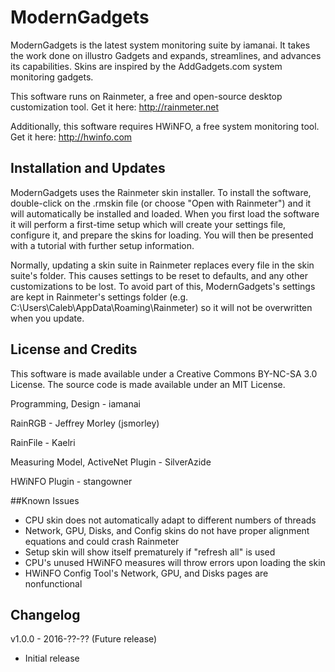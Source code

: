 # ModernGadgets
ModernGadgets is the latest system monitoring suite by iamanai. It takes the work done on illustro Gadgets and expands, streamlines, and advances its capabilities. Skins are inspired by the AddGadgets.com system monitoring gadgets.

This software runs on Rainmeter, a free and open-source desktop customization tool. Get it here: http://rainmeter.net

Additionally, this software requires HWiNFO, a free system monitoring tool. Get it here: http://hwinfo.com

## Installation and Updates
ModernGadgets uses the Rainmeter skin installer. To install the software, double-click on the .rmskin file (or choose "Open with Rainmeter") and it will automatically be installed and loaded. When you first load the software it will perform a first-time setup which will create your settings file, configure it, and prepare the skins for loading. You will then be presented with a tutorial with further setup information.

Normally, updating a skin suite in Rainmeter replaces every file in the skin suite's folder. This causes settings to be reset to defaults, and any other customizations to be lost. To avoid part of this, ModernGadgets's settings are kept in Rainmeter's settings folder (e.g. C:\Users\Caleb\AppData\Roaming\Rainmeter) so it will not be overwritten when you update.

## License and Credits
This software is made available under a Creative Commons BY-NC-SA 3.0 License. The source code is made available under an MIT License.

Programming, Design - iamanai

RainRGB - Jeffrey Morley (jsmorley)

RainFile - Kaelri

Measuring Model, ActiveNet Plugin - SilverAzide


HWiNFO Plugin - stangowner

##Known Issues
 - CPU skin does not automatically adapt to different numbers of threads
 - Network, GPU, Disks, and Config skins do not have proper alignment equations and could crash Rainmeter
 - Setup skin will show itself prematurely if "refresh all" is used
 - CPU's unused HWiNFO measures will throw errors upon loading the skin
 - HWiNFO Config Tool's Network, GPU, and Disks pages are nonfunctional


## Changelog
v1.0.0 - 2016-??-?? (Future release)
 - Initial release
